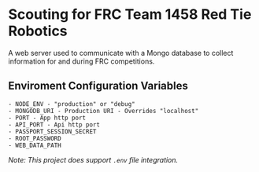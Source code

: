 # Scouting for FRC Team 1458 Red Tie Robotics

A web server used to communicate with a Mongo database to collect information for and during FRC competitions.

## Enviroment Configuration Variables
	- NODE_ENV - "production" or "debug"
	- MONGODB_URI - Production URI - Overrides "localhost"
	- PORT - App http port
	- API_PORT - Api http port
	- PASSPORT_SESSION_SECRET
	- ROOT_PASSWORD
	- WEB_DATA_PATH

*Note: This project does support `.env` file integration.*